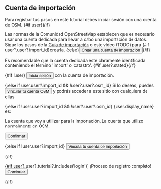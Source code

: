 <script>
  import { Button, Radio, Video } from 'flowbite-svelte'
  import { Check, ChevronRight } from 'svelte-heros-v2'

	import { enhance } from '$app/forms'
  import { goto, invalidate } from '$app/navigation'
  import { login, relogin, signup } from '$lib/user'

  export let user

  const guideUrl = 'https://wiki.openstreetmap.org/wiki/ES:Catastro_espa%C3%B1ol/Importaci%C3%B3n_de_edificios'

  function next() {
    goto('/learn/setup')
  }
</script>

## Cuenta de importación

Para registrar tus pasos en este tutorial debes iniciar sesión con una cuenta de OSM.
{#if user}<Check color="green" ariaLabel="Hecho" class="inline"/>{/if}

Las normas de la Comunidad OpenStreetMap establecen que es necesario
usar una cuenta dedicada para llevar a cabo una importación de datos.
Sigue los pasos de la <a href={guideUrl} target="_blank">Guía de importación</a> o este vídeo (TODO) para
{#if user?.user?.import_id}crearla. <Check color="green" ariaLabel="Hecho" class="inline"/>{:else}<Button color="light">Crear una cuenta de importación</Button>{/if}

Es recomendable que la cuenta dedicada este claramente identificada conteniendo el término 'import' o 'catastro'.
{#if user?.stated}<Check color="green" ariaLabel="Hecho" class="inline"/>{/if}

{#if !user}
<Button on:click={login}>Inicia sesión</Button> con la cuenta de importación.

{:else if user.user?.import_id && !user?.user?.osm_id}
Si lo deseas, puedes <Button on:click={relogin}>vincular tu cuenta OSM</Button> y podrás acceder a este sitio con cualquiera de ellas.

{:else if !user.user?.import_id && !user?.user?.osm_id}
{user.display_name} es:
<form use:enhance method="POST">
  <Radio name="type" value="import">La cuenta que voy a utilizar para la importación.</Radio>
  <Radio name="type">La cuenta que utilizo normalmente en OSM.</Radio>

  <Button type="submit" class="mt-8">Confirmar</Button>
</form>

{:else if !user.user?.import_id}
<Button on:click={relogin}>Vincula tu cuenta de importación</Button>

{/if}

{#if user?.user?.tutorial?.includes('login')}
¡Proceso de registro completo!
<Button color="primary" on:click={next}>
  Continuar <ChevronRight/>
</Button>

{/if}